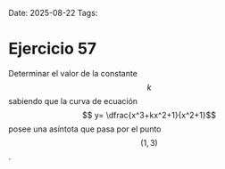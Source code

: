 Date: 2025-08-22
Tags: 

# Ejercicio 57

 
Determinar el valor de la constante  $$ k$$   sabiendo que la curva de ecuación  $$ y= \dfrac{x^3+kx^2+1}{x^2+1}$$   posee una asíntota que pasa por el punto  $$ (1,3)$$  .



